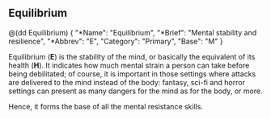 ## Equilibrium

@(dd Equilibrium)
{ 
  "*Name": "Equilibrium",
  "*Brief": "Mental stability and resilience",
  "*Abbrev": "E",
  "Category": "Primary",
  "Base": "M"
}

Equilibrium (**E**) is the stability of the mind, 
or basically the equivalent of its health (**H**). It indicates 
how much mental strain a person can take before being debilitated; 
of course, it is important in those settings where attacks are delivered 
to the mind instead of the body: fantasy, sci-fi and horror settings 
can present as many dangers for the mind as for the body, or more.

Hence, it forms the base of all the mental resistance skills.
